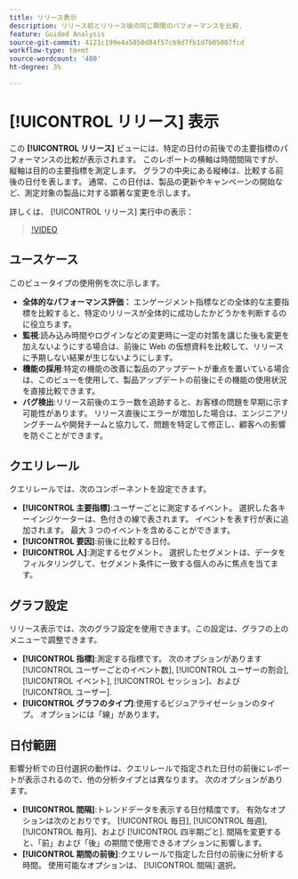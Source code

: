 ```yaml
---
title: リリース表示
description: リリース前とリリース後の同じ期間のパフォーマンスを比較.
feature: Guided Analysis
source-git-commit: 4121c199e4a5050d84f57c69d7fb1d7b05007fcd
workflow-type: tm+mt
source-wordcount: '480'
ht-degree: 3%

---
```


# [!UICONTROL リリース] 表示

この **[!UICONTROL リリース]** ビューには、特定の日付の前後での主要指標のパフォーマンスの比較が表示されます。 このレポートの横軸は時間間隔ですが、縦軸は目的の主要指標を測定します。 グラフの中央にある縦棒は、比較する前後の日付を表します。 通常、この日付は、製品の更新やキャンペーンの開始など、測定対象の製品に対する顕著な変更を示します。

詳しくは、 [!UICONTROL リリース] 実行中の表示：

>[!VIDEO](https://video.tv.adobe.com/v/3421665/?learn=on)

## ユースケース

このビュータイプの使用例を次に示します。

* **全体的なパフォーマンス評価：** エンゲージメント指標などの全体的な主要指標を比較すると、特定のリリースが全体的に成功したかどうかを判断するのに役立ちます。
* **監視**:読み込み時間やログインなどの変更時に一定の対策を講じた後も変更を加えないようにする場合は、前後に Web の仮想資料を比較して、リリースに予期しない結果が生じないようにします。
* **機能の採用**:特定の機能の改善に製品のアップデートが重点を置いている場合は、このビューを使用して、製品アップデートの前後にその機能の使用状況を直接比較できます。
* **バグ検出**:リリース前後のエラー数を追跡すると、お客様の問題を早期に示す可能性があります。 リリース直後にエラーが増加した場合は、エンジニアリングチームや開発チームと協力して、問題を特定して修正し、顧客への影響を防ぐことができます。

## クエリレール

クエリレールでは、次のコンポーネントを設定できます。

* **[!UICONTROL 主要指標]**:ユーザーごとに測定するイベント。 選択した各キーインジケーターは、色付きの線で表されます。 イベントを表す行が表に追加されます。 最大 3 つのイベントを含めることができます。
* **[!UICONTROL 要因]**:前後に比較する日付。
* **[!UICONTROL 人]**:測定するセグメント。 選択したセグメントは、データをフィルタリングして、セグメント条件に一致する個人のみに焦点を当てます。

## グラフ設定

リリース表示では、次のグラフ設定を使用できます。この設定は、グラフの上のメニューで調整できます。

* **[!UICONTROL 指標]**:測定する指標です。 次のオプションがあります [!UICONTROL ユーザーごとのイベント数], [!UICONTROL ユーザーの割合], [!UICONTROL イベント], [!UICONTROL セッション]、および [!UICONTROL ユーザー].
* **[!UICONTROL グラフのタイプ]**:使用するビジュアライゼーションのタイプ。 オプションには「線」があります。

## 日付範囲

影響分析での日付選択の動作は、クエリレールで指定された日付の前後にレポートが表示されるので、他の分析タイプとは異なります。 次のオプションがあります。

* **[!UICONTROL 間隔]**:トレンドデータを表示する日付精度です。 有効なオプションは次のとおりです。 [!UICONTROL 毎日], [!UICONTROL 毎週], [!UICONTROL 毎月]、および [!UICONTROL 四半期ごと]. 間隔を変更すると、「前」および「後」の期間で使用できるオプションに影響します。
* **[!UICONTROL 期間の前後]**:クエリレールで指定した日付の前後に分析する時間。 使用可能なオプションは、 [!UICONTROL 間隔] 選択。
